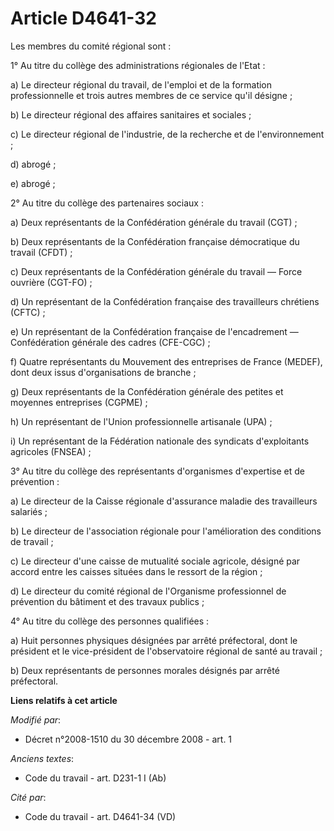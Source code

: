 # Article D4641-32

Les membres du comité régional sont :

1° Au titre du collège des administrations régionales de l'Etat :

a) Le directeur régional du travail, de l'emploi et de la formation professionnelle et trois autres membres de ce service
qu'il désigne ;

b) Le directeur régional des affaires sanitaires et sociales ;

c) Le directeur régional de l'industrie, de la recherche et de l'environnement ;

d) abrogé ;

e) abrogé ;

2° Au titre du collège des partenaires sociaux :

a) Deux représentants de la Confédération générale du travail (CGT) ;

b) Deux représentants de la Confédération française démocratique du travail (CFDT) ;

c) Deux représentants de la Confédération générale du travail ― Force ouvrière (CGT-FO) ;

d) Un représentant de la Confédération française des travailleurs chrétiens (CFTC) ;

e) Un représentant de la Confédération française de l'encadrement ― Confédération générale des cadres (CFE-CGC) ;

f) Quatre représentants du Mouvement des entreprises de France (MEDEF), dont deux issus d'organisations de branche ;

g) Deux représentants de la Confédération générale des petites et moyennes entreprises (CGPME) ;

h) Un représentant de l'Union professionnelle artisanale (UPA) ;

i) Un représentant de la Fédération nationale des syndicats d'exploitants agricoles (FNSEA) ;

3° Au titre du collège des représentants d'organismes d'expertise et de prévention :

a) Le directeur de la Caisse régionale d'assurance maladie des travailleurs salariés ;

b) Le directeur de l'association régionale pour l'amélioration des conditions de travail ;

c) Le directeur d'une caisse de mutualité sociale agricole, désigné par accord entre les caisses situées dans le ressort de
la région ;

d) Le directeur du comité régional de l'Organisme professionnel de prévention du bâtiment et des travaux publics ;

4° Au titre du collège des personnes qualifiées :

a) Huit personnes physiques désignées par arrêté préfectoral, dont le président et le vice-président de l'observatoire
régional de santé au travail ;

b) Deux représentants de personnes morales désignés par arrêté préfectoral.

**Liens relatifs à cet article**

_Modifié par_:

  - Décret n°2008-1510 du 30 décembre 2008 - art. 1

_Anciens textes_:

  - Code du travail - art. D231-1 I (Ab)

_Cité par_:

  - Code du travail - art. D4641-34 (VD)
